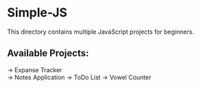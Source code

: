 # Simple-JS

This directory contains multiple JavaScript projects for beginners.

Available Projects:
-------------------
-> Expanse Tracker <br>
-> Notes Application
-> ToDo List
-> Vowel Counter
